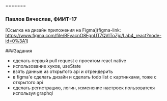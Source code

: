 =======
### Павлов Вячеслав, ФИИТ-17

[Ссылка на дизайн приложения на Figma](figma-link: https://www.figma.com/file/BFyacnO8FgnUT7QVIToZjc/Lab4_react?node-id=0%3A1)

###Задания
- сделать первый pull request с проектом react native
- использование хуков, useState
- взять данные из открытого api и отрендерить
- в figma'е сделать дизайн и сделать todo list с картинками, тоже с открытого api
- сделать регистрацию, логин, изменение настроек пользователя используя graphql
